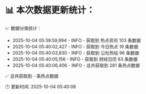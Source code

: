 📊 本次数据更新统计：
==========================

📈 数据分类统计：
- 2025-10-04 05:39:59,994 - INFO - 获取到 热点资讯 103 条数据
- 2025-10-04 05:40:02,427 - INFO - 获取到 今日热点 19 条数据
- 2025-10-04 05:40:03,830 - INFO - 获取到 公社热帖 96 条数据
- 2025-10-04 05:40:05,156 - INFO - 获取到 财经日历 63 条数据
- 2025-10-04 05:40:06,406 - INFO - 总共获取到 281 条热点数据

✅ 总共获取到 - 条热点数据

🕐 更新时间: 2025-10-04 05:40:06
